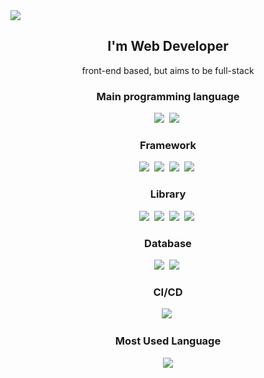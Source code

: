 <img src="https://capsule-render.vercel.app/api?type=waving&color=auto&height=200&section=header&text=Abel Park's Place&fontSize=80" />

<h2 align='center'>I'm Web Developer</h2>

<p align="center">front-end based, but aims to be full-stack</p>

<h3 align="center">Main programming language</h3>
<p align='center'>
<img src="https://img.shields.io/badge/Javscript-F7DF1E?style=flat&logo=javascript&logoColor=white"/></a>&nbsp 
<img src="https://img.shields.io/badge/TypeScript-3178C6?style=flat&logo=typescript&logoColor=white"/></a>&nbsp
</p>

<h3 align="center">Framework</h3>
<p align='center'>
<img src="https://img.shields.io/badge/React-61DAFB?style=flat&logo=React&logoColor=white"/></a>&nbsp
<img src="https://img.shields.io/badge/Next.js-000000?style=flat&logo=Next.js&logoColor=white"/></a>&nbsp
<img src="https://img.shields.io/badge/Vue.js-4FC08D?style=flat&logo=Vue.js&logoColor=white"/></a>&nbsp
<img src="https://img.shields.io/badge/Express-000000?style=flat&logo=Express&logoColor=white"/></a>&nbsp
</p>

<h3 align="center">Library</h3>
<p align='center'>
<img src="https://img.shields.io/badge/React Query-FF4154?style=flat&logo=ReactQuery&logoColor=white"/></a>&nbsp
<img src="https://img.shields.io/badge/Zustand-FFFFFF?style=flat&logo=Zustand&logoColor=white"/></a>&nbsp
<img src="https://img.shields.io/badge/StyledComponents-DB7093?style=flat&logo=styledcomponents&logoColor=white"/></a>&nbsp
<img src="https://img.shields.io/badge/tailwindcss-06B6D4?style=flat&logo=tailwindcss&logoColor=white"/></a>&nbsp
</p>

<h3 align="center">Database</h3>
<p align='center'>
<img src="https://img.shields.io/badge/MariaDB-003545?style=flat&logo=mariadb&logoColor=white"/></a>&nbsp
<img src="https://img.shields.io/badge/ApolloGraphql-311C87?style=flat&logo=apollographql&logoColor=white"/></a>&nbsp
</p>

<h3 align="center">CI/CD</h3>
<p align='center'>
<img src="https://img.shields.io/badge/GitHub-181717?style=flat&logo=github&logoColor=white"/></a>&nbsp
</p>

<h3 align="center">Most Used Language</h3>
<p align="center">
  <a href="https://github.com/abelpark">
    <img align="center" src="https://github-readme-stats.vercel.app/api/top-langs/?username=abelpark&layout=compact&show_icons=true&show_owner=abelpark&hide_title=true&theme=transparent" />
  </a>
</p>
